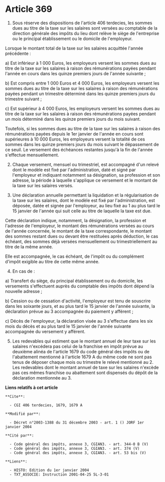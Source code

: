 # Article 369

1. Sous réserve des dispositions de l'article 406 terdecies, les sommes dues au titre de la taxe sur les salaires sont
versées au comptable de la direction générale des impôts du lieu dont relève le siège de l'entreprise ou le principal
établissement ou le domicile de l'employeur.

Lorsque le montant total de la taxe sur les salaires acquittée l'année précédente :

a) Est inférieur à 1 000 Euros, les employeurs versent les sommes dues au titre de la taxe sur les salaires à raison des
rémunérations payées pendant l'année en cours dans les quinze premiers jours de l'année suivante ;

b) Est compris entre 1 000 Euros et 4 000 Euros, les employeurs versent les sommes dues au titre de la taxe sur les salaires
à raison des rémunérations payées pendant un trimestre déterminé dans les quinze premiers jours du trimestre suivant ;

c) Est supérieur à 4 000 Euros, les employeurs versent les sommes dues au titre de la taxe sur les salaires à raison des
rémunérations payées pendant un mois déterminé dans les quinze premiers jours du mois suivant.

Toutefois, si les sommes dues au titre de la taxe sur les salaires à raison des rémunérations payées depuis le 1er janvier de
l'année en cours sont supérieures à 10 000 Euros, les employeurs versent la totalité de ces sommes dans les quinze premiers
jours du mois suivant le dépassement de ce seuil. Le versement des échéances restantes jusqu'à la fin de l'année s'effectue
mensuellement.

2. Chaque versement, mensuel ou trimestriel, est accompagné d'un relevé dont le modèle est fixé par l'administration, daté et
signé par l'employeur et indiquant notamment sa désignation, sa profession et son adresse, la période à laquelle s'applique
ce versement et le montant de la taxe sur les salaires versés.

3. Une déclaration annuelle permettant la liquidation et la régularisation de la taxe sur les salaires, dont le modèle est
fixé par l'administration, est déposée, datée et signée par l'employeur, au lieu fixé au 1 au plus tard le 15 janvier de
l'année qui suit celle au titre de laquelle la taxe est due.

Cette déclaration indique, notamment, la désignation, la profession et l'adresse de l'employeur, le montant des rémunérations
versées au cours de l'année concernée, le montant de la taxe correspondante, le montant des sommes restant dues ou devant
être restituées après déduction, le cas échéant, des sommes déjà versées mensuellement ou trimestriellement au titre de la
même année.

Elle est accompagnée, le cas échéant, de l'impôt ou du complément d'impôt exigible au titre de cette même année.

4. En cas de :

a) Transfert du siège, du principal établissement ou du domicile, les versements s'effectuent auprès du comptable des impôts
dont dépend la nouvelle adresse ;

b) Cession ou de cessation d'activité, l'employeur est tenu de souscrire dans les soixante jours, et au plus tard le 15
janvier de l'année suivante, la déclaration prévue au 3 accompagnée du paiement y afférent ;

c) Décès de l'employeur, la déclaration visée au 3 s'effectue dans les six mois du décès et au plus tard le 15 janvier de
l'année suivante accompagnée du versement y afférent.

5. Les redevables qui estiment que le montant annuel de leur taxe sur les salaires n'excédera pas celui de la franchise en
impôt prévue au deuxième alinéa de l'article 1679 du code général des impôts ou de l'abattement mentionné à l'article 1679 A
du même code ne sont pas tenus de déposer chaque mois ou trimestre le relevé mentionné au 2. Les redevables dont le montant
annuel de taxe sur les salaires n'excède pas ces mêmes franchise ou abattement sont dispensés du dépôt de la déclaration
mentionnée au 3.

**Liens relatifs à cet article**

	**Cite**:

	  - CGI 406 terdecies, 1679, 1679 A

	**Modifié par**:

	  - Décret n°2003-1388 du 31 décembre 2003 - art. 1 () JORF 1er janvier 2004

	**Cité par**:

	  - Code général des impôts, annexe 3, CGIAN3. - art. 344-0 B (V)
	  - Code général des impôts, annexe 3, CGIAN3. - art. 374 (V)
	  - Code général des impôts, annexe 3, CGIAN3. - art. 53 bis (V)

	**Liens**:

	  - HISTO: Edition du 1er janvier 2004
	  - TXT_ASSOCIE: Instruction 2001-04-25 5L-3-01

